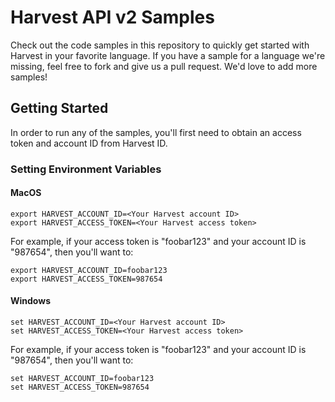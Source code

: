 # Harvest API v2 Samples

Check out the code samples in this repository to quickly get started with
Harvest in your favorite language. If you have a sample for a language we're
missing, feel free to fork and give us a pull request. We'd love to add more
samples!

## Getting Started

In order to run any of the samples, you'll first need to obtain an access token
and account ID from Harvest ID.

### Setting Environment Variables

#### MacOS

```
export HARVEST_ACCOUNT_ID=<Your Harvest account ID>
export HARVEST_ACCESS_TOKEN=<Your Harvest access token>
```

For example, if your access token is "foobar123" and your account ID is
"987654", then you'll want to:

```
export HARVEST_ACCOUNT_ID=foobar123
export HARVEST_ACCESS_TOKEN=987654
```

#### Windows

```
set HARVEST_ACCOUNT_ID=<Your Harvest account ID>
set HARVEST_ACCESS_TOKEN=<Your Harvest access token>
```

For example, if your access token is "foobar123" and your account ID is
"987654", then you'll want to:

```
set HARVEST_ACCOUNT_ID=foobar123
set HARVEST_ACCESS_TOKEN=987654
```

